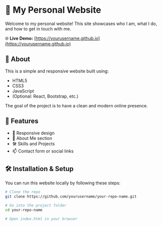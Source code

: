 # 🌟 My Personal Website

Welcome to my personal website! This site showcases who I am, what I do, and how to get in touch with me.

🌐 **Live Demo:** [https://yourusername.github.io](https://yourusername.github.io)

## 📌 About

This is a simple and responsive website built using:

- HTML5
- CSS3
- JavaScript
- (Optional: React, Bootstrap, etc.)

The goal of the project is to have a clean and modern online presence.

## 🚀 Features

- 📱 Responsive design
- 📄 About Me section
- 🛠️ Skills and Projects
- 📫 Contact form or social links

## 🛠️ Installation & Setup

You can run this website locally by following these steps:

```bash
# Clone the repo
git clone https://github.com/yourusername/your-repo-name.git

# Go into the project folder
cd your-repo-name

# Open index.html in your browser
